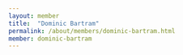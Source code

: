 ```yaml
---
layout: member
title:  "Dominic Bartram"
permalink: /about/members/dominic-bartram.html
member: dominic-bartram
---
```

